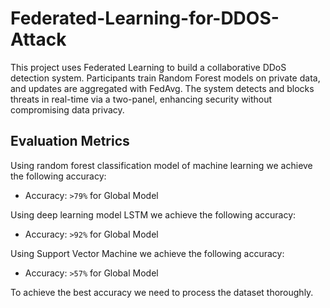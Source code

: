 # Federated-Learning-for-DDOS-Attack
This project uses Federated Learning to build a collaborative DDoS detection system. Participants train Random Forest models on private data, and updates are aggregated with FedAvg. The system detects and blocks threats in real-time via a two-panel, enhancing security without compromising data privacy.
## Evaluation Metrics 
Using random forest classification model of machine learning we achieve the following accuracy:
- Accuracy: `>79%` for Global Model

Using deep learning model LSTM we achieve the following accuracy:
- Accuracy: `>92%` for Global Model

Using Support Vector Machine we achieve the following accuracy:
- Accuracy: `>57%` for Global Model

To achieve the best accuracy we need to process the dataset thoroughly.
